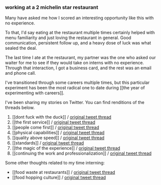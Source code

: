 ### working at a 2 michelin star restaurant

Many have asked me how I scored an interesting opportunity like this with no experience. 

To that, I'd say eating at the restaurant multiple times certainly helped with menu familiarity and just loving the restaurant in general. Good communication, persistent follow up, and a heavy dose of luck was what sealed the deal.

The last time I ate at the restaurant, my partner was the one who asked our waiter for me to see if they would take on interns with no experience. Through that interaction, I got a business card, and the rest was an email and phone call.

I've transitioned through some careers multiple times, but this particular experiment has been the most radical one to date during [[the year of experimenting with careers]].

I've been sharing my stories on Twitter. You can find renditions of the threads below.

1. [[dont fuck with the duck]] / [original tweet thread](https://twitter.com/frankchen07/status/1551613360231174145)
2. [[the first service]] / [original tweet thread](https://twitter.com/frankchen07/status/1553415561777795072)
3. [[people come first]] / [original tweet thread](https://twitter.com/frankchen07/status/1555236984875929600)
4. [[physical capabilities]] / [original tweet thread](https://twitter.com/frankchen07/status/1556715866430967808)
5. [[quality above speed]] / [original tweet thread](https://twitter.com/frankchen07/status/1558694736772313088)
6. [[standards]] / [original tweet thread](https://twitter.com/frankchen07/status/1563809158343770112)
7. [[the magic of the experience]] / [original tweet thread](https://twitter.com/frankchen07/status/1566487628848828416)
8. [[continuing the work and professionalization]] / [original tweet thread](https://twitter.com/frankchen07/status/1577104580059357186)

Some other thoughts related to my time interning: 

- [[food waste at restaurants]] / [original tweet thread](https://twitter.com/frankchen07/status/1554516162876059648)
- [[food hopping culture]] / [original tweet thread](https://twitter.com/frankchen07/status/1568628376189161472)
